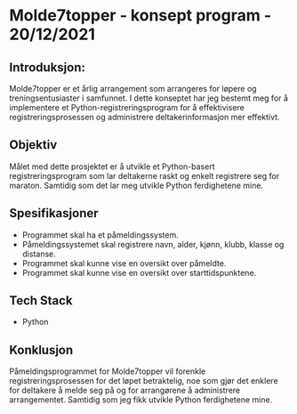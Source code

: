 # Molde7topper - konsept program - 20/12/2021 

 

## Introduksjon:

Molde7topper er et årlig arrangement som arrangeres for løpere og treningsentusiaster i samfunnet. I dette konseptet har jeg bestemt meg for å implementere et Python-registreringsprogram for å effektivisere registreringsprosessen og administrere deltakerinformasjon mer effektivt. 

## Objektiv

Målet med dette prosjektet er å utvikle et Python-basert registreringsprogram som lar deltakerne raskt og enkelt registrere seg for maraton. Samtidig som det lar meg utvikle Python ferdighetene mine. 

## Spesifikasjoner

* Programmet skal ha et påmeldingssystem. 
* Påmeldingssystemet skal registrere navn, alder, kjønn, klubb, klasse og distanse. 
* Programmet skal kunne vise en oversikt over påmeldte. 
* Programmet skal kunne vise en oversikt over starttidspunktene. 
 

## Tech Stack

* Python 

## Konklusjon

Påmeldingsprogrammet for Molde7topper vil forenkle registreringsprosessen for det løpet betraktelig, noe som gjør det enklere for deltakere å melde seg på og for arrangørene å administrere arrangementet. Samtidig som jeg fikk utvikle Python ferdighetene mine. 

 
